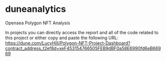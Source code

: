 # duneanalytics
Opensea Polygon NFT Analysis

In projects you can directly access the report and all of the code related to this project or either copy and paste the following URL:
https://dune.com/LucyHill/Polygon-NFT-Project-Dashboard?contract_address_t2ef8d=xeF453154766505FEB9dBF0a58E6990fd6eB66969
